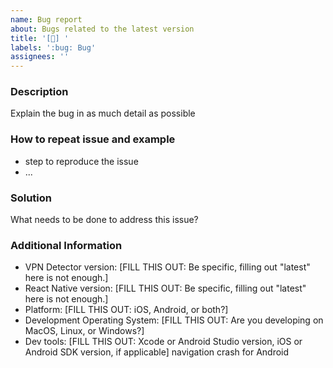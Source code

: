 ```yaml
---
name: Bug report
about: Bugs related to the latest version
title: '[🐛] '
labels: ':bug: Bug'
assignees: ''
---
```


### Description

Explain the bug in as much detail as possible

### How to repeat issue and example

- step to reproduce the issue
- ...

### Solution

What needs to be done to address this issue?

### Additional Information

- VPN Detector version: [FILL THIS OUT: Be specific, filling out "latest" here is not enough.]
- React Native version: [FILL THIS OUT: Be specific, filling out "latest" here is not enough.]
- Platform: [FILL THIS OUT: iOS, Android, or both?]
- Development Operating System: [FILL THIS OUT: Are you developing on MacOS, Linux, or Windows?]
- Dev tools: [FILL THIS OUT: Xcode or Android Studio version, iOS or Android SDK version, if applicable] navigation crash for Android
